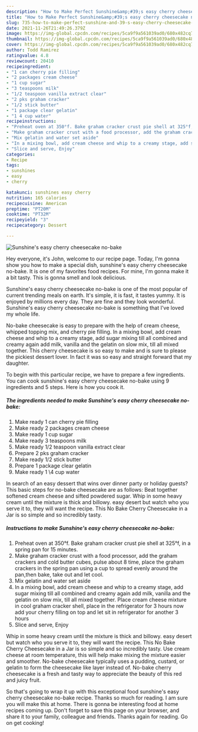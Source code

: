 ```yaml
---
description: "How to Make Perfect Sunshine&amp;#39;s easy cherry cheesecake no-bake"
title: "How to Make Perfect Sunshine&amp;#39;s easy cherry cheesecake no-bake"
slug: 735-how-to-make-perfect-sunshine-and-39-s-easy-cherry-cheesecake-no-bake
date: 2021-11-26T21:49:26.379Z
image: https://img-global.cpcdn.com/recipes/5ca9f9a561039ad0/680x482cq70/sunshines-easy-cherry-cheesecake-no-bake-recipe-main-photo.jpg
thumbnail: https://img-global.cpcdn.com/recipes/5ca9f9a561039ad0/680x482cq70/sunshines-easy-cherry-cheesecake-no-bake-recipe-main-photo.jpg
cover: https://img-global.cpcdn.com/recipes/5ca9f9a561039ad0/680x482cq70/sunshines-easy-cherry-cheesecake-no-bake-recipe-main-photo.jpg
author: Todd Ramirez
ratingvalue: 4.8
reviewcount: 20410
recipeingredient:
- "1 can cherry pie filling"
- "2 packages cream cheese"
- "1 cup sugar"
- "3 teaspoons milk"
- "1/2 teaspoon vanilla extract clear"
- "2 pks graham cracker"
- "1/2 stick butter"
- "1 package clear gelatin"
- "1 4 cup water"
recipeinstructions:
- "Preheat oven at 350°f. Bake graham cracker crust pie shell at 325°f, in a spring pan for 15 minutes."
- "Make graham cracker crust with a food processor, add the graham crackers and cold butter cubes, pulse about 8 time, place the graham crackers in the spring pan using a cup to spread evenly around the pan,then bake, take out and let cool."
- "Mix gelatin and water set aside"
- "In a mixing bowl, add cream cheese and whip to a creamy stage, add sugar mixing till all combined and creamy again add milk, vanilla and the gelatin on slow mix, till all mixed together. Place cream cheese mixture in cool graham cracker shell, place in the refrigerator for 3 hours now add your cherry filling on top and let sit in refrigerator for another 3 hours"
- "Slice and serve, Enjoy"
categories:
- Recipe
tags:
- sunshines
- easy
- cherry

katakunci: sunshines easy cherry 
nutrition: 165 calories
recipecuisine: American
preptime: "PT20M"
cooktime: "PT32M"
recipeyield: "3"
recipecategory: Dessert

---
```



![Sunshine&#39;s easy cherry cheesecake no-bake](https://img-global.cpcdn.com/recipes/5ca9f9a561039ad0/680x482cq70/sunshines-easy-cherry-cheesecake-no-bake-recipe-main-photo.jpg)

Hey everyone, it's John, welcome to our recipe page. Today, I'm gonna show you how to make a special dish, sunshine&#39;s easy cherry cheesecake no-bake. It is one of my favorites food recipes. For mine, I'm gonna make it a bit tasty. This is gonna smell and look delicious.

Sunshine&#39;s easy cherry cheesecake no-bake is one of the most popular of current trending meals on earth. It's simple, it is fast, it tastes yummy. It is enjoyed by millions every day. They are fine and they look wonderful. Sunshine&#39;s easy cherry cheesecake no-bake is something that I've loved my whole life.

No-bake cheesecake is easy to prepare with the help of cream cheese, whipped topping mix, and cherry pie filling. In a mixing bowl, add cream cheese and whip to a creamy stage, add sugar mixing till all combined and creamy again add milk, vanilla and the gelatin on slow mix, till all mixed together. This cherry cheesecake is so easy to make and is sure to please the pickiest dessert lover. In fact it was so easy and straight forward that my daughter.


To begin with this particular recipe, we have to prepare a few ingredients. You can cook sunshine&#39;s easy cherry cheesecake no-bake using 9 ingredients and 5 steps. Here is how you cook it.

<!--inarticleads1-->

##### The ingredients needed to make Sunshine&#39;s easy cherry cheesecake no-bake:

1. Make ready 1 can cherry pie filling
1. Make ready 2 packages cream cheese
1. Make ready 1 cup sugar
1. Make ready 3 teaspoons milk
1. Make ready 1/2 teaspoon vanilla extract clear
1. Prepare 2 pks graham cracker
1. Make ready 1/2 stick butter
1. Prepare 1 package clear gelatin
1. Make ready 1 \4 cup water


In search of an easy dessert that wins over dinner party or holiday guests? This basic steps for no-bake cheesecake are as follows: Beat together softened cream cheese and sifted powdered sugar. Whip in some heavy cream until the mixture is thick and billowy. easy desert but watch who you serve it to, they will want the recipe. This No Bake Cherry Cheesecake in a Jar is so simple and so incredibly tasty. 

<!--inarticleads2-->

##### Instructions to make Sunshine&#39;s easy cherry cheesecake no-bake:

1. Preheat oven at 350°f. Bake graham cracker crust pie shell at 325°f, in a spring pan for 15 minutes.
1. Make graham cracker crust with a food processor, add the graham crackers and cold butter cubes, pulse about 8 time, place the graham crackers in the spring pan using a cup to spread evenly around the pan,then bake, take out and let cool.
1. Mix gelatin and water set aside
1. In a mixing bowl, add cream cheese and whip to a creamy stage, add sugar mixing till all combined and creamy again add milk, vanilla and the gelatin on slow mix, till all mixed together. Place cream cheese mixture in cool graham cracker shell, place in the refrigerator for 3 hours now add your cherry filling on top and let sit in refrigerator for another 3 hours
1. Slice and serve, Enjoy


Whip in some heavy cream until the mixture is thick and billowy. easy desert but watch who you serve it to, they will want the recipe. This No Bake Cherry Cheesecake in a Jar is so simple and so incredibly tasty. Use cream cheese at room temperature, this will help make mixing the mixture easier and smoother. No-bake cheesecake typically uses a pudding, custard, or gelatin to form the cheesecake like layer instead of. No-bake cherry cheesecake is a fresh and tasty way to appreciate the beauty of this red and juicy fruit. 

So that's going to wrap it up with this exceptional food sunshine&#39;s easy cherry cheesecake no-bake recipe. Thanks so much for reading. I am sure you will make this at home. There is gonna be interesting food at home recipes coming up. Don't forget to save this page on your browser, and share it to your family, colleague and friends. Thanks again for reading. Go on get cooking!
